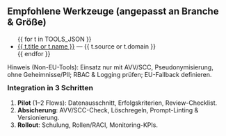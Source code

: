 <!-- Datei: prompts/de/tools_de.md -->
<!-- OUTPUT: Ausschließlich HTML-Fragment. Nutzt TOOLS_JSON (lokal oder live). -->

<section class="card">
  <h2>Empfohlene Werkzeuge (angepasst an Branche &amp; Größe)</h2>
  <ul>
    {{ for t in TOOLS_JSON }}
      <li>
        <a href="{{ t.url }}">{{ t.title or t.name }}</a>
        <span class="muted">— {{ t.source or t.domain }}</span>
      </li>
    {{ endfor }}
  </ul>
  <div class="muted" style="margin-top:8px">
    Hinweis (Non-EU-Tools): Einsatz nur mit AVV/SCC, Pseudonymisierung, ohne Geheimnisse/PII; RBAC &amp; Logging prüfen; EU-Fallback definieren.
  </div>
  <h3 style="margin-top:12px">Integration in 3 Schritten</h3>
  <ol>
    <li><strong>Pilot</strong> (1–2 Flows): Datenausschnitt, Erfolgskriterien, Review-Checklist.</li>
    <li><strong>Absicherung</strong>: AVV/SCC-Check, Löschregeln, Prompt-Linting &amp; Versionierung.</li>
    <li><strong>Rollout</strong>: Schulung, Rollen/RACI, Monitoring-KPIs.</li>
  </ol>
</section>
